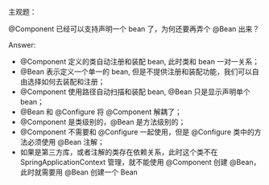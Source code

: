 主观题：

@Component 已经可以支持声明一个 bean 了，为何还要再弄个 @Bean 出来？

Answer:
- @Component 定义的类自动注册和装配 bean, 此时类和 bean 一对一关系；
- @Bean 表示定义一个单一的 bean, 但是不提供注册和装配功能，我们可以自由选择如何去装配和注册；
- @Component 使用路径自动扫描和装配 bean, @Bean 只是显示声明单个 bean；
- @Bean 和 @Configure 将 @Component 解耦了；
- @Component 是类级别的，@Bean 是方法级别的；
- @Component 不需要和 @Configure 一起使用，但是 @Configure 类中的方法必须使用 @Bean 注解；
- 如果是第三方库，或者注解的类存在依赖关系，此时这个类不在 SpringApplicationContext 管理，就不能使用 @Component 创建 @Bean，此时就需要用 @Bean 创建一个 Bean
